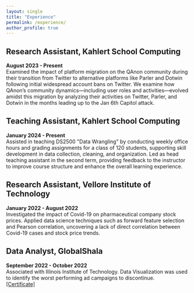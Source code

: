 ```yaml
---
layout: single
title: "Experience"
permalink: /experience/
author_profile: true
---
```


## Research Assistant, Kahlert School Computing
**August 2023 - Present** 
<br>Examined the impact of platform migration on the QAnon community during their transition from Twitter to alternative platforms like Parler and Dotwin following initial widespread account bans on Twitter. We examine how QAnon’s community dynamics—including user roles and activities—evolved amidst this migration by analyzing their activities on Twitter, Parler, and Dotwin in the months leading up to the Jan 6th Capitol attack.

## Teaching Assistant, Kahlert School Computing
**January 2024 - Present**
<br> Assisted in teaching DS2500 "Data Wrangling" by conducting weekly office hours and grading assignments for a class of 120 students, supporting skill development in data collection, cleaning, and organization. Led as head teaching assistant in the second term, providing feedback to the instructor to improve course structure and enhance the overall learning experience. 



## Research Assistant, Vellore Institute of Technology
**January 2022 - August 2022**
<br> Investigated the impact of Covid-19 on pharmaceutical company stock prices. Applied data science techniques such as forward feature selection and Pearson correlation, uncovering a lack of direct correlation between Covid-19 cases and stock price trends. 

## Data Analyst, GlobalShala
**September 2022 - October 2022**
<br> Associated with Illinois Institute of Technology. Data Visualization was used to identify the worst performing ad campaigns to discontinue.
<br>[[Certificate]](https://drive.google.com/file/d/1uMzQK1_gKAgYjfQ4cXfglKXR_mHCgHn7/view) 
 

<!-- **University of Utah**                 Salt Lake City, UT

Research Assistant, Kahlert School of Computing August 2023 – Present 

*   Categorized over 300 million rows of social media using Dask framework, identifying user roles to analyze community dynamics within QAnon.
    
*   Calculated user persistence metrics to track weekly engagement trends, uncovering key insights into platform-specific user behaviors.
    
*   Conducted temporal analyses of weekly fluctuations in user activity, revealing significant trends and patterns in QAnon engagement across mainstream and alternative platforms.
    
*   Introduced lexical analysis to examine the nature of conversations, categorizing content into themes such as violence and conspiracy to uncover underlying narratives within the QAnon community.
    

**Vellore Institute of Technology** Vellore, Tamil Nadu, India

Research Assistant January 2022 – August 2022

*   Investigated the impact of Covid-19 on pharmaceutical company stock prices, contributing to research beyond regular coursework.
    
*   Applied data science techniques such as forward feature selection and Pearson correlation, uncovering a lack of direct correlation between Covid-19 cases and stock price trends.
    
*   Demonstrated the importance of hypothesis testing by showing that Covid-19 alone could not predict stock prices, refining analytical approaches for complex financial modeling. -->